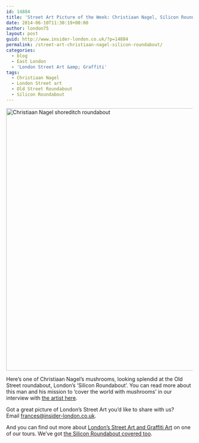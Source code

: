 ```yaml
---
id: 14884
title: 'Street Art Picture of the Week: Christiaan Nagel, Silicon Roundabout'
date: 2014-06-10T11:30:19+00:00
author: london75
layout: post
guid: http://www.insider-london.co.uk/?p=14884
permalink: /street-art-christiaan-nagel-silicon-roundabout/
categories:
  - blog
  - East London
  - 'London Street Art &amp; Graffiti'
tags:
  - Christiaan Nagel
  - London Street art
  - Old Street Roundabout
  - Silicon Roundabout
---
```

[<img class="aligncenter wp-image-14897 size-full" src="http://www.insider-london.co.uk/wp-content/uploads/2014/06/Christiaan-Nagel-shoreditch-roundabout1.jpg" alt="Christiaan Nagel shoreditch roundabout" width="569" height="707" />](http://www.insider-london.co.uk/wp-content/uploads/2014/06/Christiaan-Nagel-shoreditch-roundabout1.jpg)
  
Here&#8217;s one of Christiaan Nagel&#8217;s mushrooms, looking splendid at the Old Street roundabout, London&#8217;s &#8216;Silicon Roundabout&#8217;. You can read more about this man and his mission to &#8216;cover the world with mushrooms&#8217; in our interview with <a href="http://www.insider-london.co.uk/2013/01/29/london-street-art-tours-christiaan-nage/" target="_blank">the artist here</a>.

Got a great picture of London&#8217;s Street Art you&#8217;d like to share with us? Email <a id="yui_3_16_0_1_1402043296792_83087" style="color: #196ad4;" href="mailto:frances@insider-london.co.uk" target="_blank" rel="nofollow" shape="rect">frances@insider-london.co.uk</a>.

And you can find out more about <a href="http://www.insider-london.co.uk/london-graffiti-artists-walking-tours/" target="_blank">London&#8217;s Street Art and Graffiti Art</a> on one of our tours. We&#8217;ve got <a href="http://www.insider-london.co.uk/product/silicon-roundabouttech-city-tour/" target="_blank">the Silicon Roundabout covered too</a>.